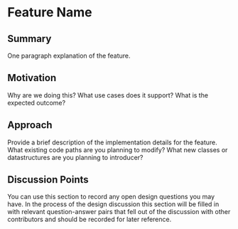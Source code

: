 # Feature Name

## Summary
[summary]: #summary

One paragraph explanation of the feature.

## Motivation
[motivation]: #motivation

Why are we doing this?
What use cases does it support?
What is the expected outcome?

## Approach
[approach]: #approach

Provide a brief description of the implementation details for the feature.
What existing code paths are you planning to modify?
What new classes or datastructures are you planning to introducer?

## Discussion Points
[discussion]: #discussion

You can use this section to record any open design questions you may have.
In the process of the design discussion this section will be filled in with relevant question-answer pairs that fell out of the discussion with other contributors and should be recorded for later reference.
